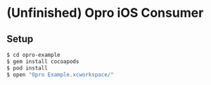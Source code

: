 # (Unfinished) Opro iOS Consumer

## Setup

```sh
$ cd opro-example
$ gem install cocoapods
$ pod install
$ open "Opro Example.xcworkspace/"
```

